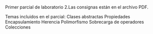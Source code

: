 Primer parcial de laboratorio 2.Las consignas están en el archivo PDF.

Temas incluidos en el parcial:
Clases abstractas
Propiedades
Encapsulamiento
Herencia
Polimorfismo
Sobrecarga de operadores
Colecciones
